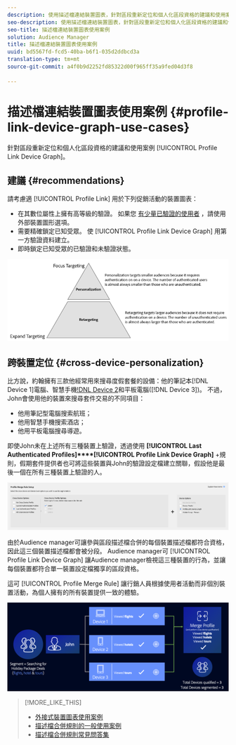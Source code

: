 ```yaml
---
description: 使用描述檔連結裝置圖表，針對區段重新定位和個人化區段資格的建議和使用案例。
seo-description: 使用描述檔連結裝置圖表，針對區段重新定位和個人化區段資格的建議和使用案例。
seo-title: 描述檔連結裝置圖表使用案例
solution: Audience Manager
title: 描述檔連結裝置圖表使用案例
uuid: bd5567fd-fcd5-40ba-b6f1-035d2ddbcd3a
translation-type: tm+mt
source-git-commit: a4f0b9d2252fd85322d00f965ff35a9fed04d3f8

---
```



# 描述檔連結裝置圖表使用案例 {#profile-link-device-graph-use-cases}

針對區段重新定位和個人化區段資格的建議和使用案例 [!UICONTROL Profile Link Device Graph]。

## 建議 {#recommendations}

請考慮適 [!UICONTROL Profile Link] 用於下列促銷活動的裝置圖表：

* 在其數位屬性上擁有高等級的驗證。 如果您 [有少量已驗證的使用者](merge-rule-definitions.md#device-options) ，請使用外部裝置圖形選項。
* 需要精確鎖定已知受眾。 使 [!UICONTROL Profile Link Device Graph] 用第一方驗證資料建立。
* 即時鎖定已知受眾的已驗證和未驗證狀態。

![](assets/merge-rule-triangle2.png)

## 跨裝置定位 {#cross-device-personalization}

比方說，約翰擁有三款他經常用來搜尋度假套餐的設備：他的筆記本[!DNL Device 1]電腦、智慧手機[!DNL Device 2]()和平板電腦([!DNL Device 3])。 不過，John會使用他的裝置來搜尋套件交易的不同項目：

* 他用筆記型電腦搜索航班；
* 他用智慧手機搜索酒店；
* 他用平板電腦搜尋導遊。

即使John未在上述所有三種裝置上驗證，透過使用 **[!UICONTROL Last Authenticated Profiles]****[!UICONTROL Profile Link Device Graph]** +規則，假期套件提供者也可將這些裝置與John的驗證設定檔建立關聯，假設他是最後一個在所有三種裝置上驗證的人。

![最後設備圖](assets/last-device-graph.png)

由於Audience manager可讓參與區段描述檔合併的每個裝置描述檔都符合資格，因此這三個裝置描述檔都會被分段。 Audience manager可 [!UICONTROL Profile Link Device Graph] 讓Audience manager檢視這三種裝置的行為，並讓每個裝置都符合單一裝置設定檔獨享的區段資格。

這可 [!UICONTROL Profile Merge Rule] 讓行銷人員根據使用者活動而非個別裝置活動，為個人擁有的所有裝置提供一致的體驗。

![跨裝置個人化](assets/cross-device-personalization.png)

>[!MORE_LIKE_THIS]
>
>* [外接式裝置圖表使用案例](external-graph-use-cases.md)
>* [描述檔合併規則的一般使用案例](merge-rule-targeting-options.md)
>* [描述檔合併規則常見問答集](../../faq/faq-profile-merge.md)

